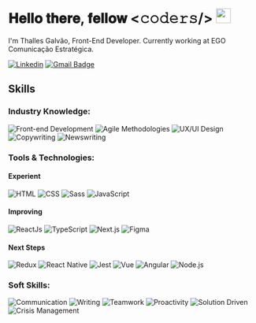 # 𝐇𝐞𝐥𝐥𝐨 𝐭𝐡𝐞𝐫𝐞, 𝐟𝐞𝐥𝐥𝐨𝐰 <𝚌𝚘𝚍𝚎𝚛𝚜/> <img src="https://raw.githubusercontent.com/MartinHeinz/MartinHeinz/master/wave.gif" width="30px">

I'm Thalles Galvão, Front-End Developer. Currently working at EGO Comunicação Estratégica.

[![Linkedin](https://img.shields.io/badge/-thallesgalvao-blue?style=flat-square&logo=Linkedin&logoColor=white&link=https://www.linkedin.com/in/thallesgalvao/)](https://www.linkedin.com/in/thallesgalvao/)
[![Gmail Badge](https://img.shields.io/badge/-thallesgalv@gmail.com-c14438?style=flat-square&logo=Gmail&logoColor=white&link=mailto:thallesgalv@gmail.com)](mailto:thallesgalv@gmail.com)


## Skills

### Industry Knowledge:

![Front-end Development](https://img.shields.io/badge/%F0%9F%92%BB%20FrontEnd%20Development-000?style=for-the-badge)
![Agile Methodologies](https://img.shields.io/badge/%E2%99%BB%EF%B8%8F%20Agile%20Methodologies-000?style=for-the-badge)
![UX/UI Design](https://img.shields.io/badge/%E2%9C%A8%EF%B8%8F%20UX/UI%20Design-000?style=for-the-badge)
![Copywriting](https://img.shields.io/badge/%F0%9F%8E%AF%20Copywriting-000?style=for-the-badge)
![Newswriting](https://img.shields.io/badge/%F0%9F%93%B0%20Newswriting-000?style=for-the-badge)

### Tools & Technologies: 

#### Experient
![HTML](https://img.shields.io/badge/Html-000?style=for-the-badge&logo=html5)
![CSS](https://img.shields.io/badge/Css-000?style=for-the-badge&logo=css3)
![Sass](https://img.shields.io/badge/Sass-000?style=for-the-badge&logo=sass)
![JavaScript](https://img.shields.io/badge/JavaScript-000?style=for-the-badge&logo=javascript)

#### Improving
![ReactJs](https://img.shields.io/badge/ReactJs-000?style=for-the-badge&logo=react)
![TypeScript](https://img.shields.io/badge/TypeScript-000?style=for-the-badge&logo=typescript)
![Next.js](https://img.shields.io/badge/Next.js-000?style=for-the-badge&logo=next-dot-js)
![Figma](https://img.shields.io/badge/Figma-000?style=for-the-badge&logo=figma)

#### Next Steps
![Redux](https://img.shields.io/badge/Redux-000?style=for-the-badge&logo=redux)
![React Native](https://img.shields.io/badge/ReactNative-000?style=for-the-badge&logo=react)
![Jest](https://img.shields.io/badge/Jest-000?style=for-the-badge&logo=jest)
![Vue](https://img.shields.io/badge/Vue.js-000?style=for-the-badge&logo=vue-dot-js)
![Angular](https://img.shields.io/badge/Angular-000?style=for-the-badge&logo=angular)
![Node.js](https://img.shields.io/badge/Node.js-000?style=for-the-badge&logo=node-dot-js)

### Soft Skills:
![Communication](https://img.shields.io/badge/%F0%9F%92%AC%20Communication-000?style=for-the-badge)
![Writing](https://img.shields.io/badge/%E2%9C%8D%EF%B8%8F%20Writing-000?style=for-the-badge)
![Teamwork](https://img.shields.io/badge/%F0%9F%A4%9D%EF%B8%8F%20Teamwork-000?style=for-the-badge)
![Proactivity](https://img.shields.io/badge/%E2%9A%A1%EF%B8%8F%20Proactivity-000?style=for-the-badge)
![Solution Driven](https://img.shields.io/badge/%F0%9F%92%A1%20Solution%20Driven-000?style=for-the-badge)
![Crisis Management](https://img.shields.io/badge/%F0%9F%A7%AF%20Crisis%20Managment-000?style=for-the-badge)
 
<!--
**thallesgalv/thallesgalv** is a ✨ _special_ ✨ repository because its `README.md` (this file) appears on your GitHub profile.

Here are some ideas to get you started:

- 🔭 I’m currently working on ...
- 🌱 I’m currently learning ...
- 👯 I’m looking to collaborate on ...
- 🤔 I’m looking for help with ...
- 💬 Ask me about ...
- 📫 How to reach me: ...
- 😄 Pronouns: ...
- ⚡ Fun fact: ...
-->
